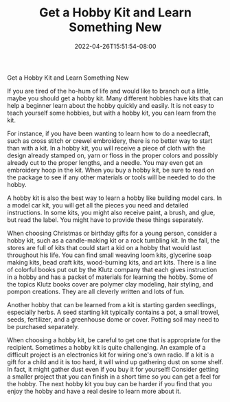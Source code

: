 ﻿---
title: "Get a Hobby Kit and Learn Something New"
date: 2022-04-26T15:51:54-08:00
description: "Hobby Articles Tips for Web Success"
featured_image: "/images/Hobby Articles.jpg"
tags: ["Hobby Articles"]
---

Get a Hobby Kit and Learn Something New

If you are tired of the ho-hum of life and would like to branch out a little, maybe you should get a hobby kit.  Many different hobbies have kits that can help a beginner learn about the hobby quickly and easily.  It is not easy to teach yourself some hobbies, but with a hobby kit, you can learn from the kit.

For instance, if you have been wanting to learn how to do a needlecraft, such as cross stitch or crewel embroidery, there is no better way to start than with a kit.  In a hobby kit, you will receive a piece of cloth with the design already stamped on, yarn or floss in the proper colors and possibly already cut to the proper lengths, and a needle.  You may even get an embroidery hoop in the kit.  When you buy a hobby kit, be sure to read on the package to see if any other materials or tools will be needed to do the hobby.

A hobby kit is also the best way to learn a hobby like building model cars.  In a model car kit, you will get all the pieces you need and detailed instructions.  In some kits, you might also receive paint, a brush, and glue, but read the label.  You might have to provide these things separately.

When choosing Christmas or birthday gifts for a young person, consider a hobby kit, such as a candle-making kit or a rock tumbling kit.  In the fall, the stores are full of kits that could start a kid on a hobby that would last throughout his life.  You can find small weaving loom kits, glycerine soap making kits, bead craft kits, wood-burning kits, and art kits.  There is a line of colorful books put out by the Klutz company that each gives instruction in a hobby and has a packet of materials for learning the hobby.  Some of the topics Klutz books cover are polymer clay modeling, hair styling, and pompon creations.  They are all cleverly written and lots of fun.

Another hobby that can be learned from a kit is starting garden seedlings, especially herbs.  A seed starting kit typically contains a pot, a small trowel, seeds,  fertilizer, and a greenhouse dome or cover.  Potting soil may need to be purchased separately.

When choosing a hobby kit, be careful to get one that is appropriate for the recipient.  Sometimes a hobby kit is quite challenging.  An example of a difficult project is an electronics kit for wiring one's own radio.  If a kit is a gift for a child and it is too hard, it will wind up gathering dust on some shelf.  In fact, it might gather dust even if you buy it for yourself!  Consider getting a smaller project that you can finish in a short time so you can get a feel for the hobby.  The next hobby kit you buy can be harder if you find that you enjoy the hobby and have a real desire to learn more about it.
